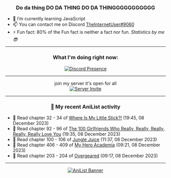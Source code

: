 <div align="center">

### Do da thing DO DA THING DO DA THINGGGGGGGGGGG
</div>

- 🌱 I’m currently learning JavaScript
- 📫 You can contact me on Discord [TheInternetUser#9060](https://discord.com/users/534117072796385300)
- ⚡ Fun fact: 80% of the Fun fact is neither a fact nor fun. _Statistics by me 😎_
<hr>

<div align="center">

### What I'm doing right now:
[![Discord Presence](https://lanyard.cnrad.dev/api/534117072796385300)](https://discord.com/users/534117072796385300)
<hr>

join my server it's open for all <br>
[![Server Invite](https://invidget.switchblade.xyz/bfYgVHxrSs)](https://discord.gg/bfYgVHxrSs)

<hr>
  
### 🌸 My recent AniList activity

</div>

<!-- ANILIST_ACTIVITY:start -->

-   📖 Read chapter 32 - 34 of [Where Is My Little Stick?!](https://anilist.co/manga/157094) (19:45, 08 December 2023)
-   📖 Read chapter 92 - 96 of [The 100 Girlfriends Who Really, Really, Really, Really, Really Love You](https://anilist.co/manga/114416) (19:35, 08 December 2023)
-   📖 Read chapter 100 - 106 of [Jungle Juice](https://anilist.co/manga/128882) (11:37, 08 December 2023)
-   📖 Read chapter 406 - 409 of [My Hero Academia](https://anilist.co/manga/85486) (09:21, 08 December 2023)
-   📖 Read chapter 203 - 204 of [Overgeared](https://anilist.co/manga/117460) (09:17, 08 December 2023)

<!-- ANILIST_ACTIVITY:end -->
<hr>

<div align="center">

[![AniList Banner](https://img.anili.st/User/929966)](https://anilist.co/user/TheInternetUser)

<!-- ![Profile views](https://gpvc.arturio.dev/TheInternetUse7) Since 2023-01-09 -->
<br>


</div>
